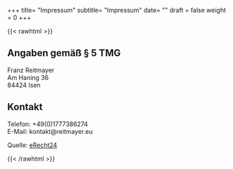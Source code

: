 +++
title= "Impressum" 
subtitle= "Impressum"
date= ""
draft = false
weight = 0
+++

{{< rawhtml >}}


<h2>Angaben gem&auml;&szlig; &sect; 5 TMG</h2>
<p>Franz Reitmayer<br />
Am Haning 36<br />
84424 Isen</p>

<h2>Kontakt</h2>
<p>Telefon: +49(0)1777386274<br />
E-Mail: kontakt@reitmayer.eu</p>

<p>Quelle: <a href="https://www.e-recht24.de">eRecht24</a></p>
{{< /rawhtml >}}